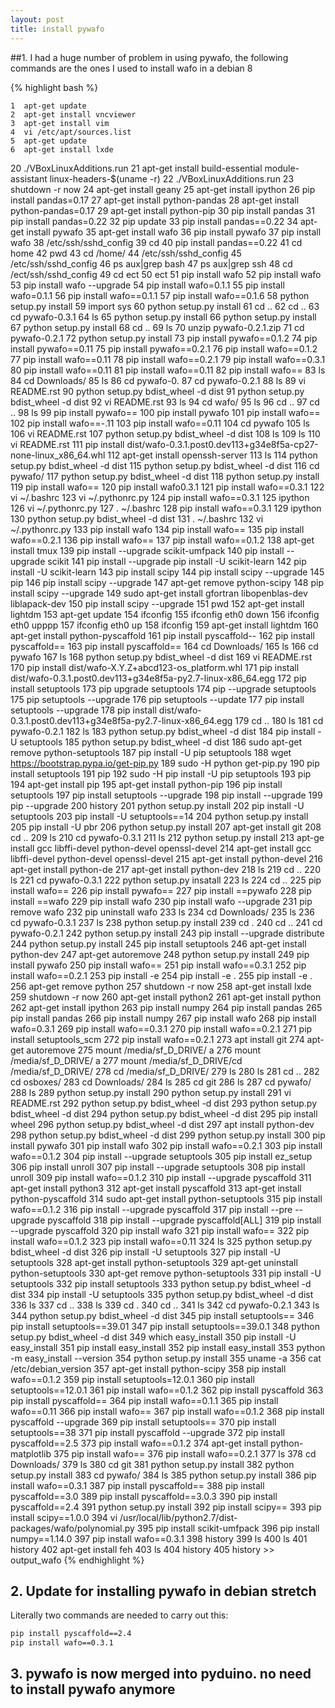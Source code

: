 ```yaml
---
layout: post
title: install pywafo
---
```


##1. I had a huge number of problem in using pywafo, the following commands are the ones I used to install wafo in a debian 8


 {% highlight bash %}

    1  apt-get update
    2  apt-get install vncviewer
    3  apt-get install vim
    4  vi /etc/apt/sources.list
    5  apt-get update
    6  apt-get install lxde
   20  ./VBoxLinuxAdditions.run 
   21  apt-get install build-essential module-assistant linux-headers-$(uname -r)
   22  ./VBoxLinuxAdditions.run 
   23  shutdown -r now
   24  apt-get install geany
   25  apt-get install ipython
   26  pip install pandas=0.17
   27  apt-get install python-pandas
   28  apt-get install python-pandas=0.17
   29  apt-get install python-pip
   30  pip install pandas
   31  pip install pandas=0.22
   32  pip update
   33  pip install pandas==0.22
   34  apt-get install pywafo
   35  apt-get install wafo
   36  pip install pywafo
   37  pip install wafo
   38  /etc/ssh/sshd_config
   39  cd
   40  pip install pandas==0.22
   41  cd home
   42  pwd
   43  cd /home/
   44  /etc/ssh/sshd_config
   45  /etc/ssh/sshd_config
   46  ps aux|grep bash
   47  ps aux|grep ssh
   48  cd /ect/ssh/sshd_config
   49  cd ect
   50  ect
   51  pip install wafo
   52  pip install wafo
   53  pip install wafo --upgrade
   54  pip install wafo=0.1.1
   55  pip install wafo=0.1.1
   56  pip install wafo==0.1.1
   57  pip install wafo==0.1.6
   58  python setup.py install
   59  import sys
   60  python setup.py install
   61  cd ..
   62  cd ..
   63  cd pywafo-0.3.1
   64  ls
   65  python setup.py install
   66  python setup.py install
   67  python setup.py install
   68  cd ..
   69  ls
   70  unzip pywafo-0.2.1.zip 
   71  cd pywafo-0.2.1
   72  python setup.py install
   73  pip install pywafo==0.1.2
   74  pip install pywafo==0.11
   75  pip install pywafo==0.2.1
   76  pip install wafo==0.1.2
   77  pip install wafo==0.11
   78  pip install wafo==0.2.1
   79  pip install wafo==0.3.1
   80  pip install wafo==0.11
   81  pip install wafo==0.11
   82  pip install wafo==
   83  ls
   84  cd Downloads/
   85  ls
   86  cd pywafo-0.
   87  cd pywafo-0.2.1
   88  ls
   89  vi README.rst 
   90  python setup.py bdist_wheel -d dist
   91  python setup.py bdist_wheel -d dist
   92  vi README.rst 
   93  ls
   94  cd wafo/
   95  ls
   96  cd ..
   97  cd ..
   98  ls
   99  pip install pywafo==
  100  pip install pywafo
  101  pip install wafo==
  102  pip install wafo==-.11
  103  pip install wafo==0.11
  104  cd pywafo
  105  ls
  106  vi README.rst 
  107   python setup.py bdist_wheel -d dist
  108  ls
  109  ls
  110  vi README.rst 
  111   pip install dist/wafo-0.3.1.post0.dev113+g34e8f5a-cp27-none-linux_x86_64.whl 
  112  apt-get install openssh-server
  113  ls
  114   python setup.py bdist_wheel -d dist
  115  python setup.py bdist_wheel -d dist
  116  cd pywafo/
  117  python setup.py bdist_wheel -d dist
  118  python setup.py install
  119  pip install wafo==
  120  pip install wafo0.3.1
  121  pip install wafo==0.3.1
  122  vi ~/.bashrc 
  123  vi ~/.pythonrc.py
  124  pip install wafo==0.3.1
  125  ipython 
  126  vi ~/.pythonrc.py 
  127  . ~/.bashrc 
  128  pip install wafo==0.3.1
  129  ipython 
  130  python setup.py bdist_wheel -d dist
  131  . ~/.bashrc 
  132  vi ~/.pythonrc.py 
  133  pip install wafo
  134  pip install wafo==
  135  pip install wafo==0.2.1
  136  pip install wafo==
  137  pip install wafo==0.1.2
  138  apt-get install tmux
  139  pip install --upgrade scikit-umfpack
  140  pip install --upgrade scikit
  141  pip install --upgrade pip install -U scikit-learn
  142  pip install -U scikit-learn
  143  pip install scipy
  144  pip install scipy --upgrade
  145  pip 
  146  pip install scipy --upgrade
  147  apt-get remove python-scipy
  148  pip install scipy --upgrade
  149  sudo apt-get install gfortran libopenblas-dev liblapack-dev
  150  pip install scipy --upgrade
  151  pwd
  152  apt-get install lightdm
  153  apt-get update
  154  ifconfig
  155  ifconfig eth0 down
  156  ifconfig eth0 upppp
  157  ifconfig eth0 up
  158  ifconfig
  159  apt-get install lightdm
  160  apt-get install python-pyscaffold
  161  pip install pyscaffold--
  162  pip install pyscaffold==
  163  pip install pyscaffold==
  164  cd Downloads/
  165  ls
  166  cd pywafo
  167  ls
  168  python setup.py bdist_wheel -d dist
  169  vi README.rst 
  170   pip install dist/wafo-X.Y.Z+abcd123-os_platform.whl
  171   pip install dist/wafo-0.3.1.post0.dev113+g34e8f5a-py2.7-linux-x86_64.egg 
  172  pip install setuptools
  173  pip upgrade setuptools 
  174  pip --upgrade setuptools 
  175  pip setuptools --upgrade
  176  pip setuptools --update
  177  pip install setuptools --upgrade
  178   pip install dist/wafo-0.3.1.post0.dev113+g34e8f5a-py2.7-linux-x86_64.egg 
  179  cd ..
  180  ls
  181  cd pywafo-0.2.1
  182  ls
  183  python setup.py bdist_wheel -d dist
  184  pip install -U setuptools
  185  python setup.py bdist_wheel -d dist
  186  sudo apt-get remove python-setuptools
  187  pip install -U pip setuptools
  188  wget https://bootstrap.pypa.io/get-pip.py
  189  sudo -H python get-pip.py
  190  pip install setuptools
  191  pip
  192  sudo -H pip install -U pip setuptools
  193  pip
  194  apt-get install pip
  195  apt-get install python-pip
  196  pip install setuptools
  197  pip install setuptools --upgrade
  198  pip install  --upgrade
  199  pip --upgrade
  200  history
  201  python setup.py  install
  202  pip install -U setuptools
  203  pip install -U setuptools==14
  204  python setup.py  install
  205  pip install -U pbr
  206  python setup.py  install
  207  apt-get install git
  208  cd ..
  209  ls
  210  cd pywafo-0.3.1
  211  ls
  212  python setup.py  install
  213  apt-ge install gcc libffi-devel python-devel openssl-devel
  214  apt-get install gcc libffi-devel python-devel openssl-devel
  215  apt-get install python-devel 
  216  apt-get install python-de
  217  apt-get install python-dev
  218  ls
  219  cd ..
  220  ls
  221  cd pywafo-0.3.1
  222  python setup.py  insatall
  223  ls
  224  cd ..
  225  pip install wafo==
  226  pip install pywafo==
  227  pip install ==pywafo
  228  pip install ==wafo
  229  pip install wafo
  230  pip install wafo --upgrade
  231  pip remove wafo
  232  pip uninstall wafo
  233  ls
  234  cd Downloads/
  235  ls
  236  cd pywafo-0.3.1
  237  ls
  238  python setup.py install
  239  cd .
  240  cd ..
  241  cd pywafo-0.2.1
  242  python setup.py install
  243  pip install --upgrade distribute
  244  python setup.py install
  245  pip install setuptools
  246  apt-get install python-dev
  247  apt-get autoremove
  248  python setup.py install
  249  pip install pywafo
  250  pip install wafo==
  251  pip install wafo==0.3.1
  252  pip install wafo==0.2.1
  253  pip install -e
  254  pip install -e .
  255  pip install -e .
  256  apt-get remove python
  257  shutdown -r now
  258  apt-get install lxde
  259  shutdown -r now
  260  apt-get install python2
  261  apt-get install python
  262  apt-get install ipython
  263  pip install numpy
  264  pip install pandas
  265  pip install pandas
  266  pip install numpy
  267  pip install wafo
  268  pip install wafo=0.3.1
  269  pip install wafo==0.3.1
  270  pip install wafo==0.2.1
  271  pip install setuptools_scm
  272  pip install wafo==0.2.1
  273  apt install git
  274  apt-get autoremove
  275  mount /media/sf_D_DRIVE/ a
  276  mount /media/sf_D_DRIVE/ a
  277  mount /media/sf_D_DRIVE/cd /media/sf_D_DRIVE/
  278  cd /media/sf_D_DRIVE/
  279  ls
  280  ls
  281  cd ..
  282  cd osboxes/
  283  cd Downloads/
  284  ls
  285  cd git
  286  ls
  287  cd pywafo/
  288  ls
  289  python setup.py install
  290  python setup.py install
  291  vi README.rst 
  292      python setup.py bdist_wheel -d dist
  293      python setup.py bdist_wheel -d dist
  294      python setup.py bdist_wheel -d dist
  295  pip install wheel
  296      python setup.py bdist_wheel -d dist
  297  apt install python-dev
  298      python setup.py bdist_wheel -d dist
  299  python setup.py install
  300  pip install pywafo
  301  pip install wafo
  302  pip install wafo==0.2.1
  303  pip install wafo==0.1.2
  304  pip install --upgrade setuptools
  305  pip install ez_setup
  306  pip install unroll
  307  pip install --upgrade setuptools
  308  pip install unroll
  309  pip install wafo==0.1.2
  310  pip install --upgrade pyscaffold
  311  apt-get install python3
  312  apt-get install pyscaffold
  313  apt-get install python-pyscaffold
  314  sudo apt-get install python-setuptools
  315  pip install wafo==0.1.2
  316  pip install --upgrade pyscaffold
  317  pip install --pre --upgrade pyscaffold
  318  pip install --upgrade pyscaffold[ALL]
  319  pip install --upgrade pyscaffold
  320  pip install wafo
  321  pip install wafo==
  322  pip install wafo==0.1.2
  323  pip install wafo==0.11
  324  ls
  325      python setup.py bdist_wheel -d dist
  326  pip install -U setuptools
  327  pip install -U setuptools
  328  apt-get install python-setuptools
  329  apt-get uninstall python-setuptools
  330  apt-get remove python-setuptools
  331  pip install -U setuptools
  332  pip install  setuptools
  333      python setup.py bdist_wheel -d dist
  334  pip install -U setuptools
  335      python setup.py bdist_wheel -d dist
  336  ls
  337  cd ..
  338  ls
  339  cd .
  340  cd ..
  341  ls
  342  cd pywafo-0.2.1
  343  ls
  344      python setup.py bdist_wheel -d dist
  345  pip install setuptools==
  346  pip install setuptools==39.01
  347  pip install setuptools==39.0.1
  348      python setup.py bdist_wheel -d dist
  349  which easy_install
  350  pip install -U easy_install
  351  pip install  easy_install
  352  pip install  easy_install
  353  python -m easy_install --version
  354  python setup.py  install
  355  uname -a
  356  cat /etc/debian_version 
  357  apt-get install python-scipy
  358  pip install wafo==0.1.2
  359  pip install setuptools=12.0.1
  360  pip install setuptools==12.0.1
  361  pip install wafo==0.1.2
  362  pip install pyscaffold
  363  pip install pyscaffold==
  364  pip install wafo==0.1.1
  365  pip install wafo==0.11
  366  pip install wafo==
  367  pip install wafo==0.1.2
  368  pip install pyscaffold --upgrade
  369  pip install setuptools==
  370  pip install setuptools==38
  371  pip install pyscaffold --upgrade
  372  pip install pyscaffold==2.5
  373  pip install wafo==0.1.2
  374  apt-get install python-matplotlib
  375  pip install wafo==
  376  pip install wafo==0.2.1
  377  ls
  378  cd Downloads/
  379  ls
  380  cd git
  381  python setup.py install
  382  python setup.py install
  383  cd pywafo/
  384  ls
  385  python setup.py install
  386  pip install wafo==0.3.1
  387  pip install pyscaffold==
  388  pip install pyscaffold==3.0
  389  pip install pyscaffold==3.0.3
  390  pip install pyscaffold==2.4
  391  python setup.py install
  392  pip install scipy==
  393  pip install scipy==1.0.0
  394  vi /usr/local/lib/python2.7/dist-packages/wafo/polynomial.py
  395  pip install scikit-umfpack
  396  pip install numpy==1.14.0
  397  pip install wafo==0.3.1
  398  history
  399  ls
  400  ls
  401  history
  402  apt-get install feh
  403  ls
  404  history
  405  history >> output_wafo
 {% endhighlight %}


## 2. Update for installing pywafo in debian stretch

Literally two commands are needed to carry out this:

```bash
pip install pyscaffold==2.4
pip install wafo==0.3.1
```


## 3. pywafo is now merged into pyduino. no need to install pywafo anymore
